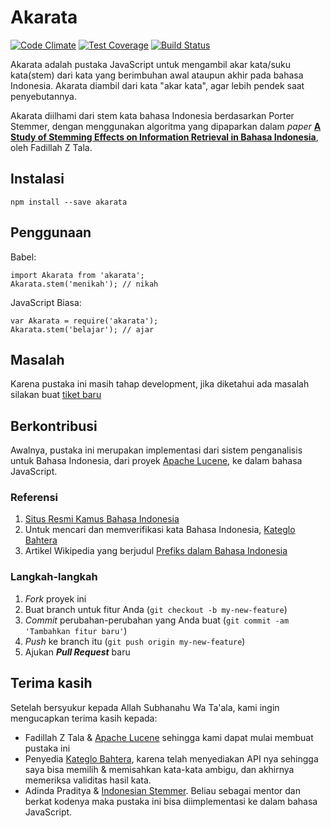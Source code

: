 # Akarata

[![Code Climate](https://codeclimate.com/github/ikhsanalatsary/akarata/badges/gpa.svg)](https://codeclimate.com/github/ikhsanalatsary/akarata)
[![Test Coverage](https://codeclimate.com/github/ikhsanalatsary/akarata/badges/coverage.svg)](https://codeclimate.com/github/ikhsanalatsary/akarata/coverage)
[![Build Status](https://travis-ci.org/ikhsanalatsary/akarata.svg?branch=master)](https://travis-ci.org/ikhsanalatsary/akarata)

Akarata adalah pustaka JavaScript untuk mengambil akar kata/suku kata(stem) dari kata yang berimbuhan awal ataupun akhir pada bahasa Indonesia. Akarata diambil dari kata "akar kata", agar lebih pendek saat penyebutannya.

Akarata diilhami dari stem kata bahasa Indonesia berdasarkan Porter Stemmer, dengan menggunakan algoritma yang dipaparkan dalam *paper* [**A Study of Stemming Effects on Information Retrieval in Bahasa Indonesia**](http://www.illc.uva.nl/Publications/ResearchReports/MoL-2003-02.text.pdf), oleh Fadillah Z Tala.

## Instalasi

	npm install --save akarata

## Penggunaan

Babel:

	import Akarata from 'akarata';
	Akarata.stem('menikah'); // nikah


JavaScript Biasa:

	var Akarata = require('akarata');
	Akarata.stem('belajar'); // ajar


## Masalah
Karena pustaka ini masih tahap development, jika diketahui ada masalah silakan buat [tiket baru](https://github.com/ikhsanalatsary/akarata/issues/new)

## Berkontribusi
Awalnya, pustaka ini merupakan implementasi dari sistem penganalisis untuk Bahasa Indonesia, dari proyek [Apache Lucene](http://lucene.apache.org/), ke dalam bahasa JavaScript.

### Referensi
1. [Situs Resmi Kamus Bahasa Indonesia](http://bahasa.kemdiknas.go.id/kbbi/index.php)
2. Untuk mencari dan memverifikasi kata Bahasa Indonesia, [Kateglo Bahtera](http://kateglo.bahtera.org/)
3. Artikel Wikipedia yang berjudul [Prefiks dalam Bahasa Indonesia](http://id.wikipedia.org/wiki/Prefiks_dalam_bahasa_Indonesia)

### Langkah-langkah
1. *Fork* proyek ini
2. Buat branch untuk fitur Anda (`git checkout -b my-new-feature`)
3. *Commit* perubahan-perubahan yang Anda buat (`git commit -am 'Tambahkan fitur baru'`)
4. *Push* ke branch itu (`git push origin my-new-feature`)
5. Ajukan ***Pull Request*** baru

## Terima kasih
Setelah bersyukur kepada Allah Subhanahu Wa Ta'ala, kami ingin mengucapkan terima kasih kepada:

- Fadillah Z Tala & [Apache Lucene](http://lucene.apache.org/) sehingga kami dapat mulai membuat pustaka ini
- Penyedia [Kateglo Bahtera](http://kateglo.bahtera.org/), karena telah menyediakan API nya sehingga saya bisa memilih & memisahkan kata-kata ambigu, dan akhirnya memeriksa validitas hasil kata.
- Adinda Praditya & [Indonesian Stemmer](https://github.com/apraditya/indonesian_stemmer). Beliau sebagai mentor dan berkat kodenya maka pustaka ini bisa diimplementasi ke dalam bahasa JavaScript.


